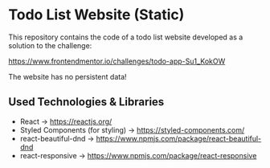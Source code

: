 # Todo List Website (Static)

This repository contains the code of a todo list website developed as a solution to the challenge:

https://www.frontendmentor.io/challenges/todo-app-Su1_KokOW

The website has no persistent data!

## Used Technologies & Libraries

- React -> https://reactjs.org/
- Styled Components (for styling) -> https://styled-components.com/
- react-beautiful-dnd -> https://www.npmjs.com/package/react-beautiful-dnd
- react-responsive -> https://www.npmjs.com/package/react-responsive
